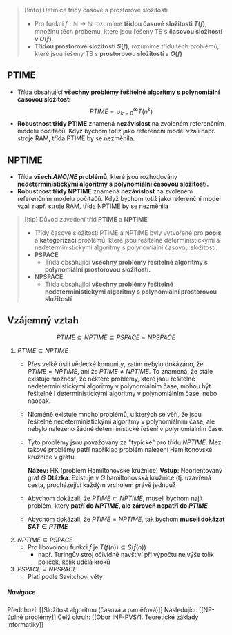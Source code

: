 >[!info] Definice třídy časové a prostorové složitosti
>- Pro funkci $f: \mathbb{N} \rightarrow \mathbb{N}$ rozumíme **třídou časové složitosti $T(f)$**, množinu těch probému, které jsou řešeny TS s **časovou složitostí v $O(f)$**.
>- **Třídou prostorové složitosti $S(f)$**, rozumíme třídu těch problémů, které jsou řešeny TS s **prostorovou složitostí v $O(f)$**

## PTIME
- Třída obsahující **všechny problémy řešitelné algoritmy s polynomiální časovou složitostí** $$PTIME = \cup^{\infty}_{k=0}T(n^{k})$$
- **Robustnost třídy PTIME** znamená **nezávislost** na zvoleném referenčním modelu počítačů. Když bychom totiž jako referenční model vzali např. stroje RAM, třída PTIME by se nezměnila.

## NPTIME
- Třída **všech $ANO/NE$ problémů**, které jsou rozhodovány **nedeterministickými algoritmy s polynomiální časovou složitostí.**
- **Robustnost třídy NPTIME** znamená **nezávislost** na zvoleném referenčním modelu počítačů. Když bychom totiž jako referenční model vzali např. stroje RAM, třída NPTIME by se nezměnila

>[!tip] Důvod zavedení tříd **PTIME** a **NPTIME**
>- Třídy časové složitosti PTIME a NPTIME byly vytvořené pro **popis** a **kategorizaci** problémů, které jsou řešitelné deterministickými a nedeterministickými algoritmy s polynomiální časovou složitostí.
>- **PSPACE**
>	- Třída obsahující **všechny problémy řešitelné algoritmy s polynomiální prostorovou složitostí.**
>- **NPSPACE**
>	- Třída obsahující **všechny problémy řešitelné nedeterministickými algoritmy s polynomiální prostorovou složitostí**

## Vzájemný vztah
$$PTIME \subseteq NPTIME \subseteq PSPACE = NPSPACE$$
1. $PTIME \subseteq NPTIME$
	- Přes velké úsilí vědecké komunity, zatím nebylo dokázáno, že $PTIME = NPTIME$, ani že $PTIME \neq NPTIME$. To znamená, že stále existuje možnost, že některé problémy, které jsou řešitelné nedeterministickými algoritmy v polynomiálním čase, mohou být řešitelné i deterministickými algoritmy v polynomiálním čase, nebo naopak.
	- Nicméně existuje mnoho problémů, u kterých se věří, že jsou řešitelné nedeterministickými algoritmy v polynomiálním čase, ale nebylo nalezeno žádné deterministické řešení v polynomiálním čase.
	- Tyto problémy jsou považovány za "typické" pro třídu $NPTIME$. Mezi takové problémy patří například problém nalezení Hamiltonovské kružnice v grafu.
	  
	  **Název:** HK (problém Hamiltonovské kružnice)
	  **Vstup**: Neorientovaný graf $G$
	  **Otázka**: Existuje v $G$ hamiltonovská kružnice (tj. uzavřená cesta, procházející každým vrcholem právě jednou?
	- Abychom dokázali, že $PTIME \subset NPTIME$, museli bychom najít problém, který **patří do $NPTIME$, ale zároveň nepatří do $PTIME$**
	- Abychom dokázali, že $PTIME = NPTIME$, tak bychom **museli dokázat $SAT \in PTIME$**
2. $NPTIME \subseteq PSPACE$
	- Pro libovolnou funkci $f$ je $T(f(n)) \subseteq S(f(n))$
		- např. Turingův stroj očividně navštíví při výpočtu nejvýše tolik políček, kolik udělá kroků
3. $PSPACE = NPSPACE$
	- Platí podle Savitchovi věty

##### Navigace
Předchozí:  [[Složitost algoritmu (časová a paměťová)]]
Následující: [[NP-úplné problémy]]
Celý okruh: [[Obor INF-PVS/1. Teoretické základy informatiky]]